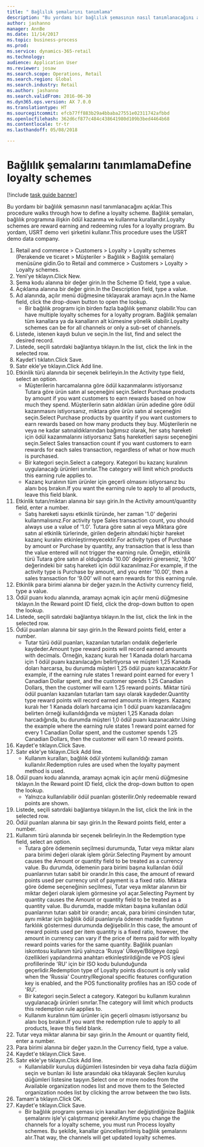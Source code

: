 ```yaml
--- 
title: " Bağlılık şemalarını tanımlama"
description: "Bu yordamı bir bağlılık şemasının nasıl tanımlanacağını açıklar."
author: jashanno
manager: AnnBe
ms.date: 11/14/2017
ms.topic: business-process
ms.prod: 
ms.service: dynamics-365-retail
ms.technology: 
audience: Application User
ms.reviewer: josaw
ms.search.scope: Operations, Retail
ms.search.region: Global
ms.search.industry: Retail
ms.author: jashanno
ms.search.validFrom: 2016-06-30
ms.dyn365.ops.version: AX 7.0.0
ms.translationtype: HT
ms.sourcegitcommit: efcb77ff883b29a4bbaba27551e02311742afbbd
ms.openlocfilehash: 362d6cf877c484c438641980d109b3bed4464b68
ms.contentlocale: tr-tr
ms.lasthandoff: 05/08/2018

---
```


# <a name="define-loyalty-schemes"></a><span data-ttu-id="02dbc-103"> Bağlılık şemalarını tanımlama</span><span class="sxs-lookup"><span data-stu-id="02dbc-103">Define loyalty schemes</span></span>

[!include [task guide banner](../includes/task-guide-banner.md)]

<span data-ttu-id="02dbc-104">Bu yordamı bir bağlılık şemasının nasıl tanımlanacağını açıklar.</span><span class="sxs-lookup"><span data-stu-id="02dbc-104">This procedure walks through how to define a loyalty scheme.</span></span> <span data-ttu-id="02dbc-105">Bağlılık şemaları, bağlılık programına ilişkin ödül kazanma ve kullanma kurallarıdır.</span><span class="sxs-lookup"><span data-stu-id="02dbc-105">Loyalty schemes are reward earning and redeeming rules for a loyalty program.</span></span> <span data-ttu-id="02dbc-106">Bu yordam, USRT demo veri şirketini kullanır.</span><span class="sxs-lookup"><span data-stu-id="02dbc-106">This procedure uses the USRT demo data company.</span></span>

1. <span data-ttu-id="02dbc-107">Retail and commerce > Customers > Loyalty > Loyalty schemes (Perakende ve ticaret > Müşteriler > Bağlılık > Bağlılık şemaları) menüsüne gidin.</span><span class="sxs-lookup"><span data-stu-id="02dbc-107">Go to Retail and commerce > Customers > Loyalty > Loyalty schemes.</span></span>
2. <span data-ttu-id="02dbc-108">Yeni'ye tıklayın.</span><span class="sxs-lookup"><span data-stu-id="02dbc-108">Click New.</span></span>
3. <span data-ttu-id="02dbc-109">Şema kodu alanına bir değer girin.</span><span class="sxs-lookup"><span data-stu-id="02dbc-109">In the Scheme ID field, type a value.</span></span>
4. <span data-ttu-id="02dbc-110">Açıklama alanına bir değer girin.</span><span class="sxs-lookup"><span data-stu-id="02dbc-110">In the Description field, type a value.</span></span>
5. <span data-ttu-id="02dbc-111">Ad alanında, açılır menü düğmesine tıklayarak aramayı açın.</span><span class="sxs-lookup"><span data-stu-id="02dbc-111">In the Name field, click the drop-down button to open the lookup.</span></span>
    * <span data-ttu-id="02dbc-112">Bir bağlılık programı için birden fazla bağlılık şemanız olabilir.</span><span class="sxs-lookup"><span data-stu-id="02dbc-112">You can have multiple loyalty schemes for a loyalty program.</span></span> <span data-ttu-id="02dbc-113">Bağlılık şemaları tüm kanallara ya da kanalların alt kümesine yönelik olabilir.</span><span class="sxs-lookup"><span data-stu-id="02dbc-113">Loyalty schemes can be for all channels or only a sub-set of channels.</span></span>  
6. <span data-ttu-id="02dbc-114">Listede, istenen kaydı bulun ve seçin.</span><span class="sxs-lookup"><span data-stu-id="02dbc-114">In the list, find and select the desired record.</span></span>
7. <span data-ttu-id="02dbc-115">Listede, seçili satırdaki bağlantıya tıklayın.</span><span class="sxs-lookup"><span data-stu-id="02dbc-115">In the list, click the link in the selected row.</span></span>
8. <span data-ttu-id="02dbc-116">Kaydet'i tıklatın.</span><span class="sxs-lookup"><span data-stu-id="02dbc-116">Click Save.</span></span>
9. <span data-ttu-id="02dbc-117">Satır ekle'ye tıklayın.</span><span class="sxs-lookup"><span data-stu-id="02dbc-117">Click Add line.</span></span>
10. <span data-ttu-id="02dbc-118">Etkinlik türü alanında bir seçenek belirleyin.</span><span class="sxs-lookup"><span data-stu-id="02dbc-118">In the Activity type field, select an option.</span></span>
    * <span data-ttu-id="02dbc-119">Müşterilerin harcamalarına göre ödül kazanmalarını istiyorsanız Tutara göre ürün satın al seçeneğini seçin.</span><span class="sxs-lookup"><span data-stu-id="02dbc-119">Select Purchase products by amount if you want customers to earn rewards based on how much they spend.</span></span> <span data-ttu-id="02dbc-120">Müşterilerin satın aldıkları ürün adedine göre ödül kazanmasını istiyorsanız, miktara göre ürün satın al seçeneğini seçin.</span><span class="sxs-lookup"><span data-stu-id="02dbc-120">Select Purchase products by quantity if you want customers to earn rewards based on how many products they buy.</span></span>  <span data-ttu-id="02dbc-121">Müşterilerin ne veya ne kadar satınaldıklarından bağımsız olarak, her satış hareketi için ödül kazanmalarını istiyorsanız Satış hareketleri sayısı seçeneğini seçin.</span><span class="sxs-lookup"><span data-stu-id="02dbc-121">Select Sales transaction count if you want customers to earn rewards for each sales transaction, regardless of what or how much is purchased.</span></span>  
    * <span data-ttu-id="02dbc-122">Bir kategori seçin.</span><span class="sxs-lookup"><span data-stu-id="02dbc-122">Select a category.</span></span> <span data-ttu-id="02dbc-123">Kategori bu kazanç kuralının uygulanacağı ürünleri sınırlar.</span><span class="sxs-lookup"><span data-stu-id="02dbc-123">The category will limit which products this earning rule applies to.</span></span>  
    * <span data-ttu-id="02dbc-124">Kazanç kuralının tüm ürünler için geçerli olmasını istiyorsanız bu alanı boş bırakın.</span><span class="sxs-lookup"><span data-stu-id="02dbc-124">If you want the earning rule to apply to all products, leave this field blank.</span></span>  
11. <span data-ttu-id="02dbc-125">Etkinlik tutarı/miktarı alanına bir sayı girin.</span><span class="sxs-lookup"><span data-stu-id="02dbc-125">In the Activity amount/quantity field, enter a number.</span></span>
    *  <span data-ttu-id="02dbc-126">Satış hareketi sayısı etkinlik türünde, her zaman '1.0' değerini kullanmalısınız.</span><span class="sxs-lookup"><span data-stu-id="02dbc-126">For activity type Sales transaction count, you should always use a value of '1.0'.</span></span> <span data-ttu-id="02dbc-127">Tutara göre satın al veya Miktara göre satın al etkinlik türlerinde, girilen değerin altındaki hiçbir hareket kazanç kuralını etkinleştirmeyecektir.</span><span class="sxs-lookup"><span data-stu-id="02dbc-127">For activity types of Purchase by amount or Purchase by quantity, any transaction that is less than the value entered will not trigger the earning rule.</span></span> <span data-ttu-id="02dbc-128">Örneğin, etkinlik türü Tutara göre satın al olduğunda '10.00' değerini girerseniz, '9,00' değerindeki bir satış hareketi için ödül kazanılmaz.</span><span class="sxs-lookup"><span data-stu-id="02dbc-128">For example, if the activity type is Purchase by amount, and you enter '10.00', then a sales transaction for '9.00' will not earn rewards for this earning rule.</span></span>  
12. <span data-ttu-id="02dbc-129">Etkinlik para birimi alanına bir değer yazın.</span><span class="sxs-lookup"><span data-stu-id="02dbc-129">In the Activity currency field, type a value.</span></span>
13. <span data-ttu-id="02dbc-130">Ödül puanı kodu alanında, aramayı açmak için açılır menü düğmesine tıklayın.</span><span class="sxs-lookup"><span data-stu-id="02dbc-130">In the Reward point ID field, click the drop-down button to open the lookup.</span></span>
14. <span data-ttu-id="02dbc-131">Listede, seçili satırdaki bağlantıya tıklayın.</span><span class="sxs-lookup"><span data-stu-id="02dbc-131">In the list, click the link in the selected row.</span></span>
15. <span data-ttu-id="02dbc-132">Ödül puanları alanına bir sayı girin.</span><span class="sxs-lookup"><span data-stu-id="02dbc-132">In the Reward points field, enter a number.</span></span>
    * <span data-ttu-id="02dbc-133">Tutar türü ödül puanları, kazanılan tutarları ondalık değerlerle kaydeder.</span><span class="sxs-lookup"><span data-stu-id="02dbc-133">Amount type reward points will record earned amounts with decimals.</span></span> <span data-ttu-id="02dbc-134">Örneğin, kazanç kuralı her 1 Kanada dolarlı harcama için 1 ödül puanı kazanılacağını belirtiyorsa ve müşteri 1,25 Kanada doları harcarsa, bu durumda müşteri 1,25 ödül puanı kazanacaktır.</span><span class="sxs-lookup"><span data-stu-id="02dbc-134">For example, if the earning rule states 1 reward point earned for every 1 Canadian Dollar spent, and the customer spends 1.25 Canadian Dollars, then the customer will earn 1.25 reward points.</span></span> <span data-ttu-id="02dbc-135">Miktar türü ödül puanları kazanılan tutarları tam sayı olarak kaydeder.</span><span class="sxs-lookup"><span data-stu-id="02dbc-135">Quantity type reward points will record earned amounts in integers.</span></span> <span data-ttu-id="02dbc-136">Kazanç kuralı her 1 Kanada dolarlı harcama için 1 ödül puanı kazanılacağını belirten örneği kullanıldığında ve müşteri 1,25 Kanada doları harcadığında, bu durumda müşteri 1,0 ödül puanı kazanacaktır.</span><span class="sxs-lookup"><span data-stu-id="02dbc-136">Using the example where the earning rule states 1 reward point earned for every 1 Canadian Dollar spent, and the customer spends 1.25 Canadian Dollars, then the customer will earn 1.0 reward points.</span></span>  
16. <span data-ttu-id="02dbc-137">Kaydet'e tıklayın.</span><span class="sxs-lookup"><span data-stu-id="02dbc-137">Click Save.</span></span>
17. <span data-ttu-id="02dbc-138">Satır ekle'ye tıklayın.</span><span class="sxs-lookup"><span data-stu-id="02dbc-138">Click Add line.</span></span>
    * <span data-ttu-id="02dbc-139">Kullanım kuralları, bağlılık ödül yöntemi kullanıldığı zaman kullanılır.</span><span class="sxs-lookup"><span data-stu-id="02dbc-139">Redemption rules are used when the loyalty payment method is used.</span></span>  
18. <span data-ttu-id="02dbc-140">Ödül puanı kodu alanında, aramayı açmak için açılır menü düğmesine tıklayın.</span><span class="sxs-lookup"><span data-stu-id="02dbc-140">In the Reward point ID field, click the drop-down button to open the lookup.</span></span>
    * <span data-ttu-id="02dbc-141">Yalnızca kullanılabilir ödül puanları gösterilir.</span><span class="sxs-lookup"><span data-stu-id="02dbc-141">Only redeemable reward points are shown.</span></span>  
19. <span data-ttu-id="02dbc-142">Listede, seçili satırdaki bağlantıya tıklayın.</span><span class="sxs-lookup"><span data-stu-id="02dbc-142">In the list, click the link in the selected row.</span></span>
20. <span data-ttu-id="02dbc-143">Ödül puanları alanına bir sayı girin.</span><span class="sxs-lookup"><span data-stu-id="02dbc-143">In the Reward points field, enter a number.</span></span>
21. <span data-ttu-id="02dbc-144">Kullanım türü alanında bir seçenek belirleyin.</span><span class="sxs-lookup"><span data-stu-id="02dbc-144">In the Redemption type field, select an option.</span></span>
    * <span data-ttu-id="02dbc-145">Tutara göre ödemenin seçilmesi durumunda, Tutar veya miktar alanı para birimi değeri olarak işlem görür.</span><span class="sxs-lookup"><span data-stu-id="02dbc-145">Selecting Payment by amount causes the Amount or quantity field to be treated as a currency value.</span></span> <span data-ttu-id="02dbc-146">Bu durumda, ödemenin para birimi başına kullanılan ödül puanlarının tutarı sabit bir orandır.</span><span class="sxs-lookup"><span data-stu-id="02dbc-146">In this case, the amount of reward points used per currency unit of payment is a fixed ratio.</span></span> <span data-ttu-id="02dbc-147">Miktara göre ödeme seçeneğinin seçilmesi, Tutar veya miktar alanının bir miktar değeri olarak işlem görmesine yol açar.</span><span class="sxs-lookup"><span data-stu-id="02dbc-147">Selecting Payment by quantity causes the Amount or quantity field to be treated as a quantity value.</span></span> <span data-ttu-id="02dbc-148">Bu durumda, madde miktarı başına kullanılan ödül puanlarının tutarı sabit bir orandır; ancak, para birimi cinsinden tutar, aynı miktar için bağlılık ödül puanlarıyla ödenen madde fiyatının farklılık göstermesi durumunda değişebilir.</span><span class="sxs-lookup"><span data-stu-id="02dbc-148">In this case, the amount of reward points used per item quantity is a fixed ratio, however, the amount in currency can vary if the price of items paid for with loyalty reward points varies for the same quantity.</span></span> <span data-ttu-id="02dbc-149">Bağlılık puanları iskontosu kullanım türü yalnızca 'Rusya' Ülkeye/Bölgeye özgü özellikleri yapılandırma anahtarı etkinleştirildiğinde ve POS işlevi profillerinde 'RU' için bir ISO kodu bulunduğunda geçerlidir.</span><span class="sxs-lookup"><span data-stu-id="02dbc-149">Redemption type of Loyalty points discount is only valid when the 'Russia' Country/Regional specific features configuration key is enabled, and the POS functionality profiles has an ISO code of 'RU'.</span></span>  
    * <span data-ttu-id="02dbc-150">Bir kategori seçin.</span><span class="sxs-lookup"><span data-stu-id="02dbc-150">Select a category.</span></span> <span data-ttu-id="02dbc-151">Kategori bu kullanım kuralının uygulanacağı ürünleri sınırlar.</span><span class="sxs-lookup"><span data-stu-id="02dbc-151">The category will limit which products this redemption rule applies to.</span></span>  
    * <span data-ttu-id="02dbc-152">Kullanım kuralının tüm ürünler için geçerli olmasını istiyorsanız bu alanı boş bırakın.</span><span class="sxs-lookup"><span data-stu-id="02dbc-152">If you want the redemption rule to apply to all products, leave this field blank.</span></span>  
22. <span data-ttu-id="02dbc-153">Tutar veya miktar alanına bir sayı girin.</span><span class="sxs-lookup"><span data-stu-id="02dbc-153">In the Amount or quantity field, enter a number.</span></span>
23. <span data-ttu-id="02dbc-154">Para birimi alanına bir değer yazın.</span><span class="sxs-lookup"><span data-stu-id="02dbc-154">In the Currency field, type a value.</span></span>
24. <span data-ttu-id="02dbc-155">Kaydet'e tıklayın.</span><span class="sxs-lookup"><span data-stu-id="02dbc-155">Click Save.</span></span>
25. <span data-ttu-id="02dbc-156">Satır ekle'ye tıklayın.</span><span class="sxs-lookup"><span data-stu-id="02dbc-156">Click Add line.</span></span>
    * <span data-ttu-id="02dbc-157">Kullanılabilir kuruluş düğümleri listesinden bir veya daha fazla düğüm seçin ve bunları iki liste arasındaki oka tıklayarak Seçilen kuruluş düğümleri listesine taşıyın.</span><span class="sxs-lookup"><span data-stu-id="02dbc-157">Select one or more nodes from the Available organization nodes list and move them to the Selected organization nodes list by clicking the arrow between the two lists.</span></span>  
26. <span data-ttu-id="02dbc-158">Tamam'a tıklayın.</span><span class="sxs-lookup"><span data-stu-id="02dbc-158">Click OK.</span></span>
27. <span data-ttu-id="02dbc-159">Kaydet'e tıklayın.</span><span class="sxs-lookup"><span data-stu-id="02dbc-159">Click Save.</span></span>
    * <span data-ttu-id="02dbc-160">Bir bağlılık programı şeması için kanalları her değiştirdiğinize Bağlılık şemalarını işle'yi çalıştırmanız gerekir.</span><span class="sxs-lookup"><span data-stu-id="02dbc-160">Anytime you change the channels for a loyalty scheme, you must run Process loyalty schemes.</span></span> <span data-ttu-id="02dbc-161">Bu şekilde, kanallar güncelleştirilmiş bağlılık şemalarını alır.</span><span class="sxs-lookup"><span data-stu-id="02dbc-161">That way, the channels will get updated loyalty schemes.</span></span>  


